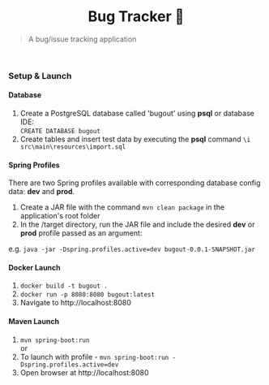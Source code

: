 <h1 align="center"> Bug Tracker 🐞</h1>

> A bug/issue tracking application
                                                                                                                                                                                              
<br />

### Setup & Launch

#### Database
1. Create a PostgreSQL database called 'bugout' using **psql** or database IDE:  
   `CREATE DATABASE bugout`
2. Create tables and insert test data by executing the **psql** command
   `\i src\main\resources\import.sql`

#### Spring Profiles

There are two Spring profiles available with corresponding database config data: **dev** and **prod**.

1. Create a JAR file with the command `mvn clean package` in the application's root folder
2. In the /target directory, run the JAR file and include the desired **dev** or **prod** profile passed as an
argument:

e.g. `java -jar -Dspring.profiles.active=dev bugout-0.0.1-SNAPSHOT.jar`

#### Docker Launch
1. `docker build -t bugout .`
2. `docker run -p 8080:8080 bugout:latest`
3. Navigate to http://localhost:8080

#### Maven Launch
1. `mvn spring-boot:run`  
or
2. To launch with profile - `mvn spring-boot:run -Dspring.profiles.active=dev`
3. Open browser at http://localhost:8080


